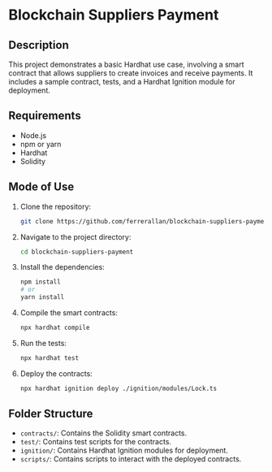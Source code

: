 
# Blockchain Suppliers Payment

## Description

This project demonstrates a basic Hardhat use case, involving a smart contract that allows suppliers to create invoices and receive payments. It includes a sample contract, tests, and a Hardhat Ignition module for deployment.

## Requirements

- Node.js
- npm or yarn
- Hardhat
- Solidity

## Mode of Use

1. Clone the repository:
   ```bash
   git clone https://github.com/ferrerallan/blockchain-suppliers-payment.git
   ```

2. Navigate to the project directory:
   ```bash
   cd blockchain-suppliers-payment
   ```

3. Install the dependencies:
   ```bash
   npm install
   # or
   yarn install
   ```

4. Compile the smart contracts:
   ```bash
   npx hardhat compile
   ```

5. Run the tests:
   ```bash
   npx hardhat test
   ```

6. Deploy the contracts:
   ```bash
   npx hardhat ignition deploy ./ignition/modules/Lock.ts
   ```

## Folder Structure

- `contracts/`: Contains the Solidity smart contracts.
- `test/`: Contains test scripts for the contracts.
- `ignition/`: Contains Hardhat Ignition modules for deployment.
- `scripts/`: Contains scripts to interact with the deployed contracts.
